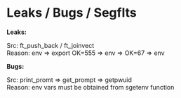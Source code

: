 # Leaks / Bugs / Segflts

**Leaks:**

Src: ft_push_back / ft_joinvect<br />
Reason: env => export OK=555 => env => OK=67 => env

**Bugs:**

Src: print_promt => get_prompt => getpwuid<br />
Reason: env vars must be obtained from sgetenv function